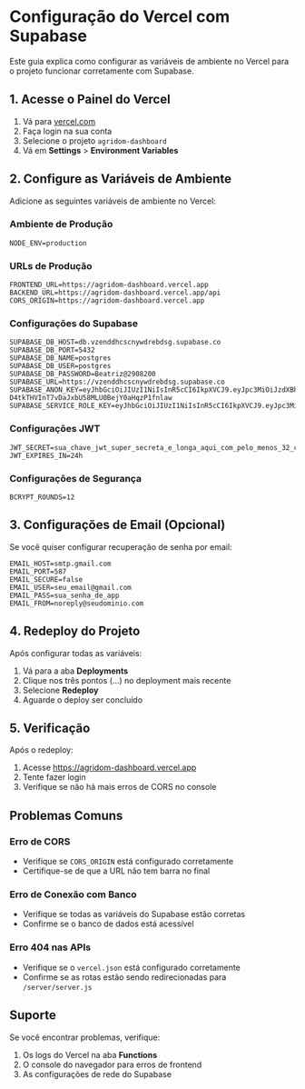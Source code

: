 # Configuração do Vercel com Supabase

Este guia explica como configurar as variáveis de ambiente no Vercel para o projeto funcionar corretamente com Supabase.

## 1. Acesse o Painel do Vercel

1. Vá para [vercel.com](https://vercel.com)
2. Faça login na sua conta
3. Selecione o projeto `agridom-dashboard`
4. Vá em **Settings** > **Environment Variables**

## 2. Configure as Variáveis de Ambiente

Adicione as seguintes variáveis de ambiente no Vercel:

### Ambiente de Produção
```
NODE_ENV=production
```

### URLs de Produção
```
FRONTEND_URL=https://agridom-dashboard.vercel.app
BACKEND_URL=https://agridom-dashboard.vercel.app/api
CORS_ORIGIN=https://agridom-dashboard.vercel.app
```

### Configurações do Supabase
```
SUPABASE_DB_HOST=db.vzenddhcscnywdrebdsg.supabase.co
SUPABASE_DB_PORT=5432
SUPABASE_DB_NAME=postgres
SUPABASE_DB_USER=postgres
SUPABASE_DB_PASSWORD=Beatriz@2908200
SUPABASE_URL=https://vzenddhcscnywdrebdsg.supabase.co
SUPABASE_ANON_KEY=eyJhbGciOiJIUzI1NiIsInR5cCI6IkpXVCJ9.eyJpc3MiOiJzdXBhYmFzZSIsInJlZiI6InZ6ZW5kZGhjc2NueXdkcmViZHNnIiwicm9sZSI6ImFub24iLCJpYXQiOjE3NTY5MTIwMTMsImV4cCI6MjA3MjQ4ODAxM30.AS-D4tkTHVInT7vDaJxbU58MLU0BejY0aHqzP1fnlaw
SUPABASE_SERVICE_ROLE_KEY=eyJhbGciOiJIUzI1NiIsInR5cCI6IkpXVCJ9.eyJpc3MiOiJzdXBhYmFzZSIsInJlZiI6InZ6ZW5kZGhjc2NueXdkcmViZHNnIiwicm9sZSI6InNlcnZpY2Vfcm9sZSIsImlhdCI6MTc1NjkxMjAxMywiZXhwIjoyMDcyNDg4MDEzfQ.P1ehn1vZvVqH0T9ft6q10sxNpGxeSxGBsZKNZPJRDlU
```

### Configurações JWT
```
JWT_SECRET=sua_chave_jwt_super_secreta_e_longa_aqui_com_pelo_menos_32_caracteres
JWT_EXPIRES_IN=24h
```

### Configurações de Segurança
```
BCRYPT_ROUNDS=12
```

## 3. Configurações de Email (Opcional)

Se você quiser configurar recuperação de senha por email:

```
EMAIL_HOST=smtp.gmail.com
EMAIL_PORT=587
EMAIL_SECURE=false
EMAIL_USER=seu_email@gmail.com
EMAIL_PASS=sua_senha_de_app
EMAIL_FROM=noreply@seudominio.com
```

## 4. Redeploy do Projeto

Após configurar todas as variáveis:

1. Vá para a aba **Deployments**
2. Clique nos três pontos (...) no deployment mais recente
3. Selecione **Redeploy**
4. Aguarde o deploy ser concluído

## 5. Verificação

Após o redeploy:

1. Acesse https://agridom-dashboard.vercel.app
2. Tente fazer login
3. Verifique se não há mais erros de CORS no console

## Problemas Comuns

### Erro de CORS
- Verifique se `CORS_ORIGIN` está configurado corretamente
- Certifique-se de que a URL não tem barra no final

### Erro de Conexão com Banco
- Verifique se todas as variáveis do Supabase estão corretas
- Confirme se o banco de dados está acessível

### Erro 404 nas APIs
- Verifique se o `vercel.json` está configurado corretamente
- Confirme se as rotas estão sendo redirecionadas para `/server/server.js`

## Suporte

Se você encontrar problemas, verifique:
1. Os logs do Vercel na aba **Functions**
2. O console do navegador para erros de frontend
3. As configurações de rede do Supabase
